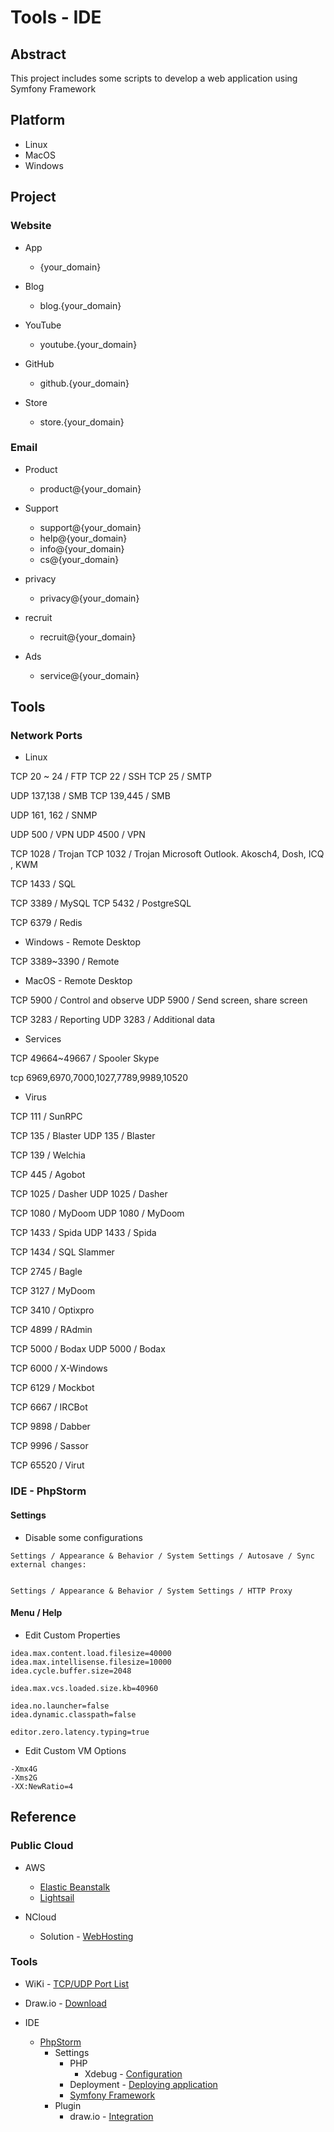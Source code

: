 # Tools - IDE

## Abstract

This project includes some scripts to develop a web application using Symfony Framework

## Platform

* Linux
* MacOS
* Windows

## Project

### Website

* App
  * {your_domain}

* Blog
  * blog.{your_domain}

* YouTube
  * youtube.{your_domain}

* GitHub
  * github.{your_domain}

* Store
  * store.{your_domain}

### Email

* Product
  * product@{your_domain}

* Support
  * support@{your_domain}
  * help@{your_domain}
  * info@{your_domain}
  * cs@{your_domain}

* privacy
  * privacy@{your_domain}

* recruit
  * recruit@{your_domain}

* Ads
  * service@{your_domain}

## Tools

### Network Ports

* Linux

TCP 20 ~ 24       / FTP
TCP 22            / SSH
TCP 25            / SMTP

UDP 137,138       / SMB
TCP 139,445       / SMB

UDP 161, 162      / SNMP

UDP 500           / VPN
UDP 4500          / VPN

TCP 1028          / Trojan
TCP 1032          / Trojan Microsoft Outlook. Akosch4, Dosh, ICQ , KWM

TCP 1433          / SQL

TCP 3389          / MySQL
TCP 5432          / PostgreSQL

TCP 6379          / Redis

* Windows - Remote Desktop

TCP 3389~3390     / Remote

* MacOS   - Remote Desktop

TCP 5900          / Control and observe
UDP 5900          / Send screen, share screen

TCP 3283          / Reporting
UDP 3283          / Additional data

* Services

TCP 49664~49667   / Spooler Skype

tcp 6969,6970,7000,1027,7789,9989,10520

* Virus

TCP 111     / SunRPC

TCP 135     / Blaster
UDP 135     / Blaster

TCP 139     / Welchia

TCP 445     / Agobot

TCP 1025    / Dasher
UDP 1025    / Dasher

TCP 1080    / MyDoom
UDP 1080    / MyDoom

TCP 1433    / Spida
UDP 1433    / Spida

TCP 1434    / SQL Slammer

TCP 2745    / Bagle

TCP 3127    / MyDoom

TCP 3410    / Optixpro

TCP 4899    / RAdmin

TCP 5000    / Bodax
UDP 5000    / Bodax

TCP 6000    / X-Windows

TCP 6129    / Mockbot

TCP 6667    / IRCBot

TCP 9898    / Dabber

TCP 9996    / Sassor

TCP 65520   / Virut


### IDE - PhpStorm

#### Settings

* Disable some configurations

```
Settings / Appearance & Behavior / System Settings / Autosave / Sync external changes: 


Settings / Appearance & Behavior / System Settings / HTTP Proxy
```

#### Menu / Help

* Edit Custom Properties

```
idea.max.content.load.filesize=40000
idea.max.intellisense.filesize=10000
idea.cycle.buffer.size=2048

idea.max.vcs.loaded.size.kb=40960

idea.no.launcher=false
idea.dynamic.classpath=false

editor.zero.latency.typing=true
```

* Edit Custom VM Options

```
-Xmx4G
-Xms2G
-XX:NewRatio=4
```

## Reference

### Public Cloud

* AWS
  * [Elastic Beanstalk](https://aws.amazon.com/ko/elasticbeanstalk)
  * [Lightsail](https://aws.amazon.com/ko/lightsail)

* NCloud
  * Solution - [WebHosting](https://www.ncloud.com/solution/type/webHosting)

### Tools

* WiKi - [TCP/UDP Port List](https://ko.wikipedia.org/wiki/TCP/UDP%EC%9D%98_%ED%8F%AC%ED%8A%B8_%EB%AA%A9%EB%A1%9D)

* Draw.io             - [Download](https://drawio.com/)

* IDE
  * [PhpStorm](https://www.jetbrains.com/phpstorm)
    * Settings
      * PHP
        * Xdebug - [Configuration](https://www.jetbrains.com/help/phpstorm/debugging-with-phpstorm-ultimate-guide.html)
      * Deployment - [Deploying application](https://www.jetbrains.com/help/phpstorm/deploying-applications.html)
      * [Symfony Framework](https://www.jetbrains.com/help/phpstorm/symfony-support.html#use_symfony_cli)
    * Plugin
      * draw.io - [Integration](https://plugins.jetbrains.com/plugin/15635-diagrams-net-integration)